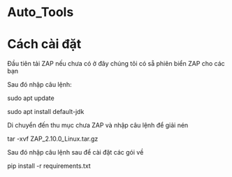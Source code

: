 # Auto_Tools
# Cách cài đặt

Đầu tiên tải ZAP nếu chưa có ở đây chúng tôi có sẵ phiên biển ZAP cho các bạn

Sau đó nhập câu lệnh:
  
  sudo apt update
  
  sudo apt install default-jdk

Di chuyển đến thu mục chưa ZAP và nhập câu lệnh để giải nén
  
  tar -xvf ZAP_2.10.0_Linux.tar.gz

Sau đó nhập câu lệnh sau để cài đặt các gói về
  
  pip install -r requirements.txt

